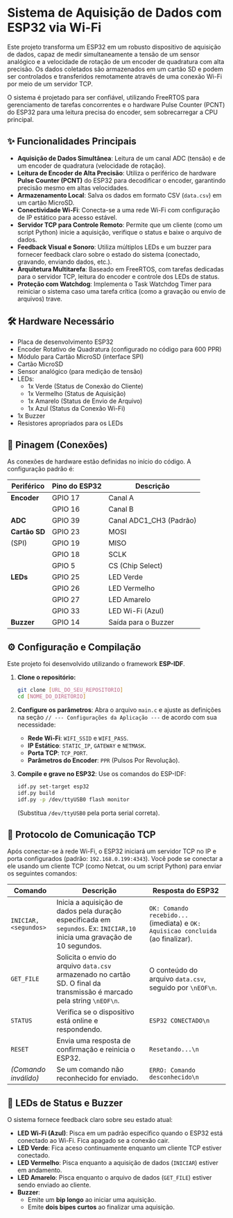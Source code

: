 # Sistema de Aquisição de Dados com ESP32 via Wi-Fi

Este projeto transforma um ESP32 em um robusto dispositivo de aquisição de dados, capaz de medir simultaneamente a tensão de um sensor analógico e a velocidade de rotação de um encoder de quadratura com alta precisão. Os dados coletados são armazenados em um cartão SD e podem ser controlados e transferidos remotamente através de uma conexão Wi-Fi por meio de um servidor TCP.

O sistema é projetado para ser confiável, utilizando FreeRTOS para gerenciamento de tarefas concorrentes e o hardware Pulse Counter (PCNT) do ESP32 para uma leitura precisa do encoder, sem sobrecarregar a CPU principal.

## ✨ Funcionalidades Principais

-   **Aquisição de Dados Simultânea**: Leitura de um canal ADC (tensão) e de um encoder de quadratura (velocidade de rotação).
-   **Leitura de Encoder de Alta Precisão**: Utiliza o periférico de hardware **Pulse Counter (PCNT)** do ESP32 para decodificar o encoder, garantindo precisão mesmo em altas velocidades.
-   **Armazenamento Local**: Salva os dados em formato CSV (`data.csv`) em um cartão MicroSD.
-   **Conectividade Wi-Fi**: Conecta-se a uma rede Wi-Fi com configuração de IP estático para acesso estável.
-   **Servidor TCP para Controle Remoto**: Permite que um cliente (como um script Python) inicie a aquisição, verifique o status e baixe o arquivo de dados.
-   **Feedback Visual e Sonoro**: Utiliza múltiplos LEDs e um buzzer para fornecer feedback claro sobre o estado do sistema (conectado, gravando, enviando dados, etc.).
-   **Arquitetura Multitarefa**: Baseado em FreeRTOS, com tarefas dedicadas para o servidor TCP, leitura do encoder e controle dos LEDs de status.
-   **Proteção com Watchdog**: Implementa o Task Watchdog Timer para reiniciar o sistema caso uma tarefa crítica (como a gravação ou envio de arquivos) trave.

## 🛠️ Hardware Necessário

-   Placa de desenvolvimento ESP32
-   Encoder Rotativo de Quadratura (configurado no código para 600 PPR)
-   Módulo para Cartão MicroSD (interface SPI)
-   Cartão MicroSD
-   Sensor analógico (para medição de tensão)
-   LEDs:
    -   1x Verde (Status de Conexão do Cliente)
    -   1x Vermelho (Status de Aquisição)
    -   1x Amarelo (Status de Envio de Arquivo)
    -   1x Azul (Status da Conexão Wi-Fi)
-   1x Buzzer
-   Resistores apropriados para os LEDs

## 🔌 Pinagem (Conexões)

As conexões de hardware estão definidas no início do código. A configuração padrão é:

| Periférico      | Pino do ESP32 | Descrição                  |
| --------------- | ------------- | -------------------------- |
| **Encoder** | GPIO 17       | Canal A                    |
|                 | GPIO 16       | Canal B                    |
| **ADC** | GPIO 39       | Canal ADC1\_CH3 (Padrão)   |
| **Cartão SD** | GPIO 23       | MOSI                       |
| (SPI)           | GPIO 19       | MISO                       |
|                 | GPIO 18       | SCLK                       |
|                 | GPIO 5        | CS (Chip Select)           |
| **LEDs** | GPIO 25       | LED Verde                  |
|                 | GPIO 26       | LED Vermelho               |
|                 | GPIO 27       | LED Amarelo                |
|                 | GPIO 33       | LED Wi-Fi (Azul)           |
| **Buzzer** | GPIO 14       | Saída para o Buzzer        |

## ⚙️ Configuração e Compilação

Este projeto foi desenvolvido utilizando o framework **ESP-IDF**.

1.  **Clone o repositório:**
    ```bash
    git clone [URL_DO_SEU_REPOSITORIO]
    cd [NOME_DO_DIRETORIO]
    ```

2.  **Configure os parâmetros**:
    Abra o arquivo `main.c` e ajuste as definições na seção `// --- Configurações da Aplicação ---` de acordo com sua necessidade:
    -   **Rede Wi-Fi**: `WIFI_SSID` e `WIFI_PASS`.
    -   **IP Estático**: `STATIC_IP`, `GATEWAY` e `NETMASK`.
    -   **Porta TCP**: `TCP_PORT`.
    -   **Parâmetros do Encoder**: `PPR` (Pulsos Por Revolução).

3.  **Compile e grave no ESP32**:
    Use os comandos do ESP-IDF:
    ```bash
    idf.py set-target esp32
    idf.py build
    idf.py -p /dev/ttyUSB0 flash monitor
    ```
    (Substitua `/dev/ttyUSB0` pela porta serial correta).

## 📡 Protocolo de Comunicação TCP

Após conectar-se à rede Wi-Fi, o ESP32 iniciará um servidor TCP no IP e porta configurados (padrão: `192.168.0.199:4343`). Você pode se conectar a ele usando um cliente TCP (como Netcat, ou um script Python) para enviar os seguintes comandos:

| Comando                  | Descrição                                                                                                                                                                 | Resposta do ESP32                                                                |
| ------------------------ | ------------------------------------------------------------------------------------------------------------------------------------------------------------------------- | -------------------------------------------------------------------------------- |
| `INICIAR,<segundos>`     | Inicia a aquisição de dados pela duração especificada em `segundos`. Ex: `INICIAR,10` inicia uma gravação de 10 segundos.                                                   | `OK: Comando recebido...` (imediata) e `OK: Aquisicao concluida` (ao finalizar). |
| `GET_FILE`               | Solicita o envio do arquivo `data.csv` armazenado no cartão SD. O final da transmissão é marcado pela string `\nEOF\n`.                                                     | O conteúdo do arquivo `data.csv`, seguido por `\nEOF\n`.                         |
| `STATUS`                 | Verifica se o dispositivo está online e respondendo.                                                                                                                      | `ESP32 CONECTADO\n`                                                              |
| `RESET`                  | Envia uma resposta de confirmação e reinicia o ESP32.                                                                                                                     | `Resetando...\n`                                                                 |
| _(Comando inválido)_     | Se um comando não reconhecido for enviado.                                                                                                                                | `ERRO: Comando desconhecido\n`                                                   |

## 🚦 LEDs de Status e Buzzer

O sistema fornece feedback claro sobre seu estado atual:

-   **LED Wi-Fi (Azul)**: Pisca em um padrão específico quando o ESP32 está conectado ao Wi-Fi. Fica apagado se a conexão cair.
-   **LED Verde**: Fica aceso continuamente enquanto um cliente TCP estiver conectado.
-   **LED Vermelho**: Pisca enquanto a aquisição de dados (`INICIAR`) estiver em andamento.
-   **LED Amarelo**: Pisca enquanto o arquivo de dados (`GET_FILE`) estiver sendo enviado ao cliente.
-   **Buzzer**:
    -   Emite um **bip longo** ao iniciar uma aquisição.
    -   Emite **dois bipes curtos** ao finalizar uma aquisição.
